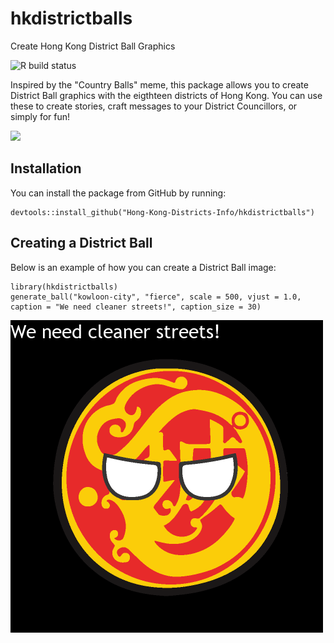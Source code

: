 # hkdistrictballs
Create Hong Kong District Ball Graphics

![R build status](https://github.com/Hong-Kong-Districts-Info/hkdistrictballs/workflows/R-CMD-check/badge.svg)

Inspired by the "Country Balls" meme, this package allows you to create District Ball graphics with the eigthteen districts of Hong Kong. You can use these to create stories, craft messages to your District Councillors, or simply for fun!

![](https://hong-kong-districts-info.github.io/images/projects/hkdball_intro.png)

## Installation

You can install the package from GitHub by running:

```
devtools::install_github("Hong-Kong-Districts-Info/hkdistrictballs")
```

## Creating a District Ball

Below is an example of how you can create a District Ball image:
```
library(hkdistrictballs)
generate_ball("kowloon-city", "fierce", scale = 500, vjust = 1.0, caption = "We need cleaner streets!", caption_size = 30)
```

![](man/figures/example-kowloon-city.png)
